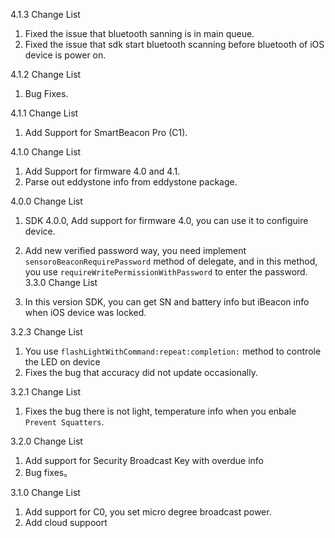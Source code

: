 4.1.3 Change List

1. Fixed the issue that bluetooth sanning is in main queue.
2. Fixed the issue that sdk start bluetooth scanning before bluetooth of iOS device is power on.

4.1.2 Change List

1. Bug Fixes.

4.1.1 Change List

1. Add Support for SmartBeacon Pro (C1).

4.1.0 Change List

1. Add Support for firmware 4.0 and 4.1.
2. Parse out eddystone info from eddystone package.

4.0.0 Change List

1. SDK 4.0.0, Add support for firmware 4.0, you can use it to configuire device.
2. Add new verified password way,  you need implement `sensoroBeaconRequirePassword` method of delegate, and in this method, you use `requireWritePermissionWithPassword` to enter the password.
3.3.0 Change List

1. In this version SDK, you can get SN and battery info but iBeacon info when iOS device was locked.

3.2.3 Change List

1. You use `flashLightWithCommand:repeat:completion:` method to controle the LED on device
2. Fixes the bug that accuracy did not update occasionally.

3.2.1 Change List

1. Fixes the bug there is not light, temperature info when you enbale `Prevent Squatters`.

3.2.0 Change List

1. Add support for Security Broadcast Key with overdue info
2. Bug fixes。

3.1.0 Change List

1. Add support for C0, you set micro degree broadcast power.
2. Add cloud suppoort
